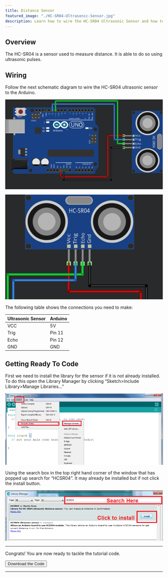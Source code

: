 ```yaml
---
title: Distance Sensor
featured_image: "./HC-SR04-Ultrasonic-Sensor.jpg"
description: Learn how to wire the HC-SR04 Ultrasonic Sensor and how to use it with Arduino.
---
```

## Overview
The HC-SR04 is a sensor used to measure distance. It is able to do so using ultrasonic pulses.

## Wiring
Follow the next schematic diagram to wire the HC-SR04 ultrasonic sensor to the Arduino.

![Wiring Diagram](./images/wiring-1.png)

![Close-up of the HC-SR04](./images/wiring-2.png)

The following table shows the connections you need to make:

| Ultrasonic Sensor | Arduino |
| ----------------- | ------- |
| VCC | 5V |
| Trig | Pin 11 |
| Echo | Pin 12 |
| GND | GND |

## Getting Ready To Code
First we need to install the library for the sensor if it is not already installed. To do this open the Library Manager by clicking “Sketch>Include Library>Manage Libraries…”

![Aruino Program](./images/screen-1.png)

Using the search box in the top right hand corner of the window that has popped up search for “HCSR04”. It may already be installed but if not click the install button.

![Arduino Library Manager](./images/screen-2.png)

***

Congrats! You are now ready to tackle the tutorial code.

<button class="mdc-button mdc-button--raised">
  <a href="./code/DistanceTutorial.ino" class="mdc-button__label" style="text-decoration: none;" download>Download the Code</a>
</button>

***
